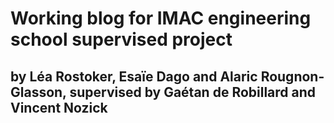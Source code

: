 # Working blog for IMAC engineering school supervised project
## by Léa Rostoker, Esaïe Dago and Alaric Rougnon-Glasson, supervised by Gaétan de Robillard and Vincent Nozick
